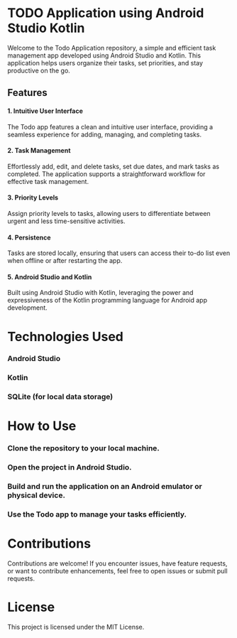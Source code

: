 # TODO Application using Android Studio Kotlin

Welcome to the Todo Application repository, a simple and efficient task management app developed using Android Studio and Kotlin. This application helps users organize their tasks, set priorities, and stay productive on the go.

## Features
#### 1. Intuitive User Interface
The Todo app features a clean and intuitive user interface, providing a seamless experience for adding, managing, and completing tasks.

#### 2. Task Management
Effortlessly add, edit, and delete tasks, set due dates, and mark tasks as completed. The application supports a straightforward workflow for effective task management.

#### 3. Priority Levels
Assign priority levels to tasks, allowing users to differentiate between urgent and less time-sensitive activities.

#### 4. Persistence
Tasks are stored locally, ensuring that users can access their to-do list even when offline or after restarting the app.

#### 5. Android Studio and Kotlin
Built using Android Studio with Kotlin, leveraging the power and expressiveness of the Kotlin programming language for Android app development.

# Technologies Used
### Android Studio
### Kotlin
### SQLite (for local data storage)

# How to Use
### Clone the repository to your local machine.
### Open the project in Android Studio.
### Build and run the application on an Android emulator or physical device.
### Use the Todo app to manage your tasks efficiently.

# Contributions
Contributions are welcome! If you encounter issues, have feature requests, or want to contribute enhancements, feel free to open issues or submit pull requests.

# License
This project is licensed under the MIT License.

